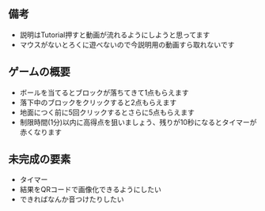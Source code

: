 ## 備考
- 説明はTutorial押すと動画が流れるようにしようと思ってます
- マウスがないとろくに遊べないので今説明用の動画すら取れないです

## ゲームの概要
- ボールを当てるとブロックが落ちてきて1点もらえます
- 落下中のブロックをクリックすると2点もらえます
- 地面につく前に5回クリックするとさらに5点もらえます
- 制限時間(1分)以内に高得点を狙いましょう、残りが10秒になるとタイマーが赤くなります

## 未完成の要素
- タイマー
- 結果をQRコードで画像化できるようにしたい
- できればなんか音つけたりしたい
